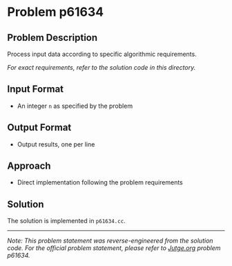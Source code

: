 # Problem p61634

## Problem Description

Process input data according to specific algorithmic requirements.

*For exact requirements, refer to the solution code in this directory.*

## Input Format

- An integer `n` as specified by the problem

## Output Format

- Output results, one per line

## Approach

- Direct implementation following the problem requirements

## Solution

The solution is implemented in `p61634.cc`.

---

*Note: This problem statement was reverse-engineered from the solution code. For the official problem statement, please refer to [Jutge.org](https://jutge.org/) problem p61634.*
